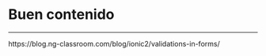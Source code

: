 <h1>Buen  contenido</h1>
<hr>
<p><span>https://blog.ng-classroom.com/blog/ionic2/validations-in-forms/</span></p>